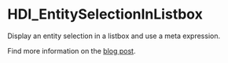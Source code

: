 # HDI_EntitySelectionInListbox

 Display an entity selection in a listbox and use a meta expression.
 
 Find more information on the [blog post](https://blog.4d.com/display-an-entity-selection-in-a-list-box/).
